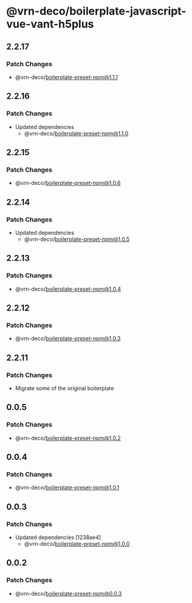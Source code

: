 # @vrn-deco/boilerplate-javascript-vue-vant-h5plus

## 2.2.17

### Patch Changes

- @vrn-deco/boilerplate-preset-npm@1.1.1

## 2.2.16

### Patch Changes

- Updated dependencies
  - @vrn-deco/boilerplate-preset-npm@1.1.0

## 2.2.15

### Patch Changes

- @vrn-deco/boilerplate-preset-npm@1.0.6

## 2.2.14

### Patch Changes

- Updated dependencies
  - @vrn-deco/boilerplate-preset-npm@1.0.5

## 2.2.13

### Patch Changes

- @vrn-deco/boilerplate-preset-npm@1.0.4

## 2.2.12

### Patch Changes

- @vrn-deco/boilerplate-preset-npm@1.0.3

## 2.2.11

### Patch Changes

- Migrate some of the original boilerplate

## 0.0.5

### Patch Changes

- @vrn-deco/boilerplate-preset-npm@1.0.2

## 0.0.4

### Patch Changes

- @vrn-deco/boilerplate-preset-npm@1.0.1

## 0.0.3

### Patch Changes

- Updated dependencies [1238ae4]
  - @vrn-deco/boilerplate-preset-npm@1.0.0

## 0.0.2

### Patch Changes

- @vrn-deco/boilerplate-preset-npm@0.0.3
